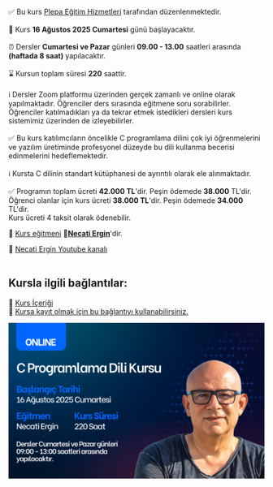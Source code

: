 ✅ Bu kurs [Plepa Eğitim Hizmetleri](https://plepa.com/) tarafından düzenlenmektedir.<br><br>
📅 Kurs __16 Ağustos 2025 Cumartesi__ günü başlayacaktır.<br><br>
⏰ Dersler __Cumartesi ve Pazar__ günleri __09.00 - 13.00__ saatleri arasında **(haftada 8 saat)** yapılacaktır.<br><br>
⌛ Kursun toplam süresi __220__ saattir.<br><br>
ℹ️ Dersler Zoom platformu üzerinden gerçek zamanlı ve online olarak yapılmaktadır. 
Öğrenciler ders sırasında eğitmene soru sorabilirler.<br>
Öğrenciler katılmadıkları ya da tekrar etmek istedikleri dersleri kurs sistemimiz üzerinden de izleyebilirler.<br><br>
✅ Bu kurs katılımcıların öncelikle C programlama dilini çok iyi öğrenmelerini ve yazılım üretiminde profesyonel düzeyde bu dili kullanma becerisi edinmelerini hedeflemektedir.<br><br>
ℹ️ Kursta C dilinin standart kütüphanesi de ayrıntılı olarak ele alınmaktadır.<br><br>
✅ Programın toplam ücreti **42.000 TL**'dir. Peşin ödemede **38.000** TL'dir. 
Öğrenci olanlar için kurs ücreti **38.000 TL**'dir. Peşin ödemede **34.000** TL'dir.<br> 
Kurs ücreti 4 taksit olarak ödenebilir.<br>

👨 [Kurs eğitmeni](https://github.com/necatiergin/AGUSTOS_2025_C_KURSU/blob/main/kurs_egitmeni.md)
**&#128279;[Necati Ergin](https://www.linkedin.com/in/necati-ergin-045768176/)**'dir.

👨 [Necati Ergin Youtube kanalı](https://www.youtube.com/@necatiergin)<br><br>


## Kursla ilgili bağlantılar:
<!---&#128279; [Kursun Genel Tanıtımı](https://github.com/necatiergin/OCAK_2024_ONLINE_C_KURSU/blob/main/kurs_tanitimi.md)<br>--->
&#128279; [Kurs İçeriği](https://github.com/necatiergin/kurs_programlari/blob/main/c_programlama_dili.md)<br>
&#128279; [Kursa kayıt olmak için bu bağlantıyı kullanabilirsiniz.](https://us02web.zoom.us/meeting/register/DylSFss8QsuZAzTpu-uPJA)
<br>

![kurs tanıtım görseli](https://github.com/necatiergin/AGUSTOS_2025_C_KURSU/blob/main/c_kurs_gorseli.png)

<!---

![kurs tanıtım görseli](https://github.com/necatiergin/AGUSTOS_2025_C_KURSU/blob/main/c_kurs_gorseli.png)
--->
